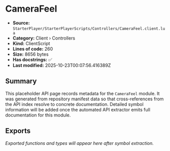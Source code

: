 # CameraFeel

- **Source:** `StarterPlayer/StarterPlayerScripts/Controllers/CameraFeel.client.lua`
- **Category:** Client › Controllers
- **Kind:** ClientScript
- **Lines of code:** 260
- **Size:** 8656 bytes
- **Has docstrings:** ✅
- **Last modified:** 2025-10-23T00:07:56.416389Z

## Summary

This placeholder API page records metadata for the `CameraFeel` module. It was generated
from repository manifest data so that cross-references from the API index resolve to
concrete documentation. Detailed symbol information will be added once the automated
API extractor emits full documentation for this module.

## Exports

_Exported functions and types will appear here after symbol extraction._
